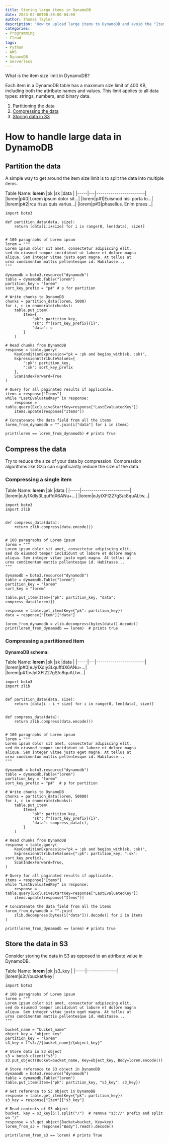 ```yaml
---
title: Storing large items in DynamoDB
date: 2023-02-06T00:30:00-04:00
author: Thomas Taylor
description: 'How to upload large items to DynamoDB and avoid the "Item size has exceeded the maximum allowed size error"'
categories:
- Programming
- Cloud
tags:
- Python
- AWS
- DynamoDB
- Serverless
---
```


What is the item size limit in DynamoDB?

Each item in a DynamoDB table has a maximum size limit of 400 KB, including both the attribute names and values. This limit applies to all data types: strings, numbers, and binary data.

1. [Partitioning the data](#partition-the-data)
2. [Compressing the data](#compress-the-data)
3. [Storing data in S3](#store-the-data-in-s3)

# How to handle large data in DynamoDB

## Partition the data

A simple way to get around the item size limit is to split the data into multiple items.

Table Name: **lorem**
|pk   |sk |data                    |
|-----|---|------------------------|
|lorem|p#0|Lorem ipsum dolor sit...|
|lorem|p#1|Euismod nisi porta lo...|
|lorem|p#2|rcu risus quis varius...|
|lorem|p#3|phasellus. Enim praes...|

```python3
import boto3

def partition_data(data, size):
    return [data[i:i+size] for i in range(0, len(data), size)]


# 100 paragraphs of Lorem ipsum
lorem = """
Lorem ipsum dolor sit amet, consectetur adipiscing elit,
sed do eiusmod tempor incididunt ut labore et dolore magna 
aliqua. Sem integer vitae justo eget magna. At tellus at 
urna condimentum mattis pellentesque id. Habitasse...
"""

dynamodb = boto3.resource("dynamodb")
table = dynamodb.Table("lorem")
partition_key = "lorem"
sort_key_prefix = "p#" # p for partition

# Write chunks to DynamoDB
chunks = partition_data(lorem, 5000)
for i, c in enumerate(chunks):
    table.put_item(
        Item={
            "pk": partition_key,
            "sk": f"{sort_key_prefix}{i}",
            "data": c
        }
    )

# Read chunks from DynamoDB
response = table.query(
    KeyConditionExpression="pk = :pk and begins_with(sk, :sk)",
    ExpressionAttributeValues={
        ":pk": partition_key,
        ":sk": sort_key_prefix
    },
    ScanIndexForward=True
)

# Query for all paginated results if applicable.
items = response["Items"]
while "LastEvaluatedKey" in response:
    response = table.query(ExclusiveStartKey=response["LastEvaluatedKey"])
    items.update(response["Items"])

# Concatenate the data field from all the items
lorem_from_dynamodb = "".join(i["data"] for i in items)

print(lorem == lorem_from_dynamodb) # prints True
```

## Compress the data

Try to reduce the size of your data by compression. Compression algorithms like Gzip can significantly reduce the size of the data.

### Compressing a single item

Table Name: **lorem**
|pk   |data                    |
|-----|------------------------|
|lorem|eJy1Xdly3LquffdX6ANu+...|
|lorem|eJytXFl227gS/c8quALtw...|


```python3
import boto3
import zlib


def compress_data(data):
    return zlib.compress(data.encode())


# 100 paragraphs of Lorem ipsum
lorem = """
Lorem ipsum dolor sit amet, consectetur adipiscing elit,
sed do eiusmod tempor incididunt ut labore et dolore magna 
aliqua. Sem integer vitae justo eget magna. At tellus at 
urna condimentum mattis pellentesque id. Habitasse...
"""

dynamodb = boto3.resource("dynamodb")
table = dynamodb.Table("lorem")
partition_key = "lorem"
sort_key = "lorem"

table.put_item(Item={"pk": partition_key, "data": compress_data(lorem)})

response = table.get_item(Key={"pk": partition_key})
data = response["Item"]["data"]

lorem_from_dynamodb = zlib.decompress(bytes(data)).decode()
print(lorem_from_dynamodb == lorem)  # prints true

```

### Compressing a partitioned item

**DynamoDB schema:**

Table Name: **lorem**
|pk   |sk |data                    |
|-----|---|------------------------|
|lorem|p#0|eJy1Xdly3LquffdX6ANu+...|
|lorem|p#1|eJytXFl227gS/c8quALtw...|

```python3
import boto3
import zlib


def partition_data(data, size):
    return [data[i : i + size] for i in range(0, len(data), size)]


def compress_data(data):
    return zlib.compress(data.encode())


# 100 paragraphs of Lorem ipsum
lorem = """
Lorem ipsum dolor sit amet, consectetur adipiscing elit,
sed do eiusmod tempor incididunt ut labore et dolore magna 
aliqua. Sem integer vitae justo eget magna. At tellus at 
urna condimentum mattis pellentesque id. Habitasse...
"""

dynamodb = boto3.resource("dynamodb")
table = dynamodb.Table("lorem")
partition_key = "lorem"
sort_key_prefix = "p#"  # p for partition

# Write chunks to DynamoDB
chunks = partition_data(lorem, 50000)
for i, c in enumerate(chunks):
    table.put_item(
        Item={
            "pk": partition_key,
            "sk": f"{sort_key_prefix}{i}",
            "data": compress_data(c),
        }
    )

# Read chunks from DynamoDB
response = table.query(
    KeyConditionExpression="pk = :pk and begins_with(sk, :sk)",
    ExpressionAttributeValues={":pk": partition_key, ":sk": sort_key_prefix},
    ScanIndexForward=True,
)

# Query for all paginated results if applicable.
items = response["Items"]
while "LastEvaluatedKey" in response:
    response = table.query(ExclusiveStartKey=response["LastEvaluatedKey"])
    items.update(response["Items"])

# Concatenate the data field from all the items
lorem_from_dynamodb = "".join(
    zlib.decompress(bytes(i["data"])).decode() for i in items
)

print(lorem_from_dynamodb == lorem) # prints true
```

## Store the data in S3

Consider storing the data in S3 as opposed to an attribute value in DynamoDB.

Table Name: **lorem**
|pk   |s3_key         |
|-----|---------------|
|lorem|s3://bucket/key|


```python3
import boto3

# 100 paragraphs of Lorem ipsum
lorem = """
Lorem ipsum dolor sit amet, consectetur adipiscing elit,
sed do eiusmod tempor incididunt ut labore et dolore magna 
aliqua. Sem integer vitae justo eget magna. At tellus at 
urna condimentum mattis pellentesque id. Habitasse...
"""

bucket_name = "bucket_name"
object_key = "object_key"
partition_key = "lorem"
s3_key = f"s3://{bucket_name}/{object_key}"

# Store data in S3 object
s3 = boto3.client("s3")
s3.put_object(Bucket=bucket_name, Key=object_key, Body=lorem.encode())

# Store reference to S3 object in DynamoDB
dynamodb = boto3.resource("dynamodb")
table = dynamodb.Table("lorem")
table.put_item(Item={"pk": partition_key, "s3_key": s3_key})

# Get reference to S3 object in DynamoDB
response = table.get_item(Key={"pk": partition_key})
s3_key = response["Item"]["s3_key"]

# Read contents of S3 object
bucket, key = s3_key[5:].split("/")  # remove "s3://" prefix and split on "/"
response = s3.get_object(Bucket=bucket, Key=key)
lorem_from_s3 = response["Body"].read().decode()

print(lorem_from_s3 == lorem) # prints True
```
